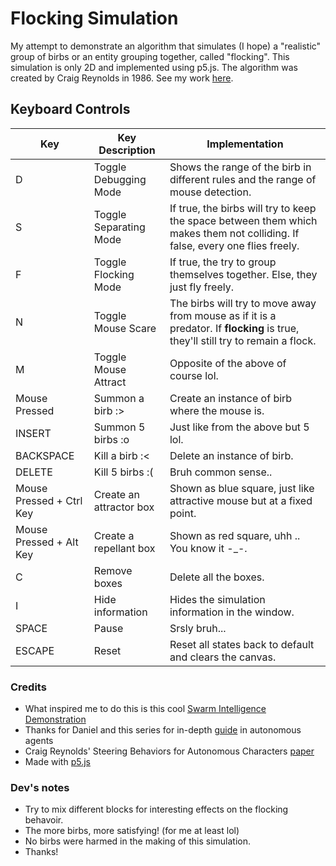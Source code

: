 # Flocking Simulation
My attempt to demonstrate an algorithm that simulates (I hope) a "realistic" group of birbs or an entity grouping together, called "flocking". This simulation is only 2D and implemented using p5.js. The algorithm was created by Craig Reynolds in 1986. See my work [here](https://ctrlnot.github.io/FlockingSimulation/).

## Keyboard Controls
| Key                      | Key Description           | Implementation                                                                                                                   |
|--------------------------|---------------------------|----------------------------------------------------------------------------------------------------------------------------------|
| D                        | Toggle Debugging Mode     | Shows the range of the birb in different rules and the range of mouse detection.                                                 |
| S                        | Toggle Separating Mode    | If true, the birbs will try to keep the space between them which makes them not colliding. If false, every one flies freely.     |
| F                        | Toggle Flocking Mode      | If true, the try to group themselves together. Else, they just fly freely.                                                       |
| N                        | Toggle Mouse Scare        | The birbs will try to move away from mouse as if it is a predator. If **flocking** is true, they'll still try to remain a flock. |
| M                        | Toggle Mouse Attract      | Opposite of the above of course lol.                                                                                             |
| Mouse Pressed            | Summon a birb :>          | Create an instance of birb where the mouse is.                                                                                   |
| INSERT                   | Summon 5 birbs :o         | Just like from the above but 5 lol.                                                                                              |
| BACKSPACE                | Kill a birb :<            | Delete an instance of birb.                                                                                                      |
| DELETE                   | Kill 5 birbs :(           | Bruh common sense..                                                                                                              |
| Mouse Pressed + Ctrl Key | Create an attractor box   | Shown as blue square, just like attractive mouse but at a fixed point.                                                           |
| Mouse Pressed + Alt Key  | Create a repellant box    | Shown as red square, uhh .. You know it -_-.                                                                                     |
| C                        | Remove boxes              | Delete all the boxes.                                                                                                            |
| I                        | Hide information          | Hides the simulation information in the window.                                                                                  |
| SPACE                    | Pause                     | Srsly bruh...                                                                                                                    |
| ESCAPE                   | Reset                     | Reset all states back to default and clears the canvas.                                                                          | 

### Credits
- What inspired me to do this is this cool [Swarm Intelligence Demonstration](https://www.youtube.com/watch?v=M028vafB0l8)
- Thanks for Daniel and this series for in-depth [guide](https://www.youtube.com/watch?v=JIz2L4tn5kM&index=56&list=PLRqwX-V7Uu6aFlwukCmDf0-1-uSR7mklK) in autonomous agents
- Craig Reynolds' Steering Behaviors for Autonomous Characters [paper](http://www.red3d.com/cwr/steer/)
- Made with [p5.js](https://p5js.org/)

### Dev's notes
- Try to mix different blocks for interesting effects on the flocking behavoir.
- The more birbs, more satisfying! (for me at least lol)
- No birbs were harmed in the making of this simulation.
- Thanks!